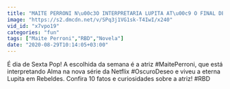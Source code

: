 ```yaml
---
title: "MAITE PERRONI N\u00c3O INTERPRETARIA LUPITA AT\u00c9 O FINAL DE RBD? CONFIRA 10 FATOS E CURIOSIDADES SOBRE A ATRIZ SEXTA POP (2020)"
image: "https://s2.dmcdn.net/v/SPq3j1VG1sk-T4IwI/x240"
vid_id: "x7vpo19"
categories: "fun"
tags: ["Maite Perroni","RBD","Novela"]
date: "2020-08-29T10:14:05+03:00"
---
```

É dia de Sexta Pop! A escolhida da semana é a atriz #MaitePerroni, que está interpretando Alma na nova série da Netflix #OscuroDeseo e viveu a eterna Lupita em Rebeldes. Confira 10 fatos e curiosidades sobre a atriz! #RBD
